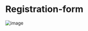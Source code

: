 # Registration-form
![image](https://github.com/user-attachments/assets/f8240cdd-03de-4d20-8590-84458eaa3dba)
